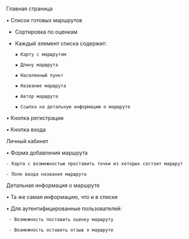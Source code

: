 Главная страница

• Список готовых маршрутов
     
  - Сортировка по оценкам
  - Каждый элемент списка содержит:
          
        ▪️ Карту с маршрутом
          
        ▪️ Длину маршрута
        
        ▪️ Населенный пункт
        
        ▪️ Название маршрута
        
        ▪️ Автор маршрута
        
        ▪️ Ссылка на детальную информацию о маршруте
 
• Кнопка регистрации

• Кнопка входа



Личный кабинет
 
 • Форма добавления маршрута
     
    - Карта с возможностью проставить точки из которых состоит маршрут
    
    - Поле ввода названия маршрута



Детальная информация о маршруте

• Та же самая информацию, что и в списке
 
 • Для аутентифицированные пользователей:
     
     - Возможность поставить оценку маршруту
     
     - Возможность оставить отзыв о маршруте
